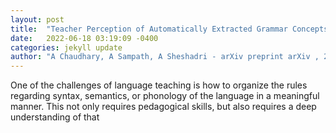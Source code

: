 ```yaml
---
layout: post
title:  "Teacher Perception of Automatically Extracted Grammar Concepts for L2 Language Learning"
date:   2022-06-18 03:19:09 -0400
categories: jekyll update
author: "A Chaudhary, A Sampath, A Sheshadri - arXiv preprint arXiv , 2022"
---
```

One of the challenges of language teaching is how to organize the rules regarding syntax, semantics, or phonology of the language in a meaningful manner. This not only requires pedagogical skills, but also requires a deep understanding of that 
